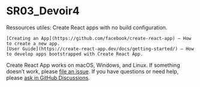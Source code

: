 # SR03_Devoir4

Ressources utiles:
Create React apps with no build configuration.

    [Creating an App](https://github.com/facebook/create-react-app) – How to create a new app.
    [User Guide](https://create-react-app.dev/docs/getting-started/) – How to develop apps bootstrapped with Create React App.

Create React App works on macOS, Windows, and Linux.
If something doesn’t work, please [file an issue](https://github.com/login?return_to=https%3A%2F%2Fgithub.com%2Ffacebook%2Fcreate-react-app%2Fissues%2Fnew).
If you have questions or need help, please [ask in GitHub Discussions](https://github.com/facebook/create-react-app/discussions).
